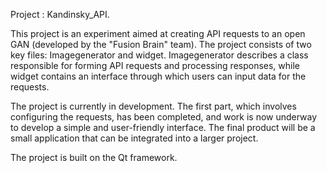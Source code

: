 Project : Kandinsky_API.

This project is an experiment aimed at creating API requests to an open GAN (developed by the "Fusion Brain" team). 
The project consists of two key files: Imagegenerator and widget.
Imagegenerator describes a class responsible for forming API requests and processing responses, 
while widget contains an interface through which users can input data for the requests.

The project is currently in development. 
The first part, which involves configuring the requests, has been completed, 
and work is now underway to develop a simple and user-friendly interface. 
The final product will be a small application that can be integrated into a larger project.

The project is built on the Qt framework.

